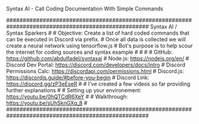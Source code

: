 Syntax AI - Call Coding Documentation With Simple Commands 


###################################################################################################
Syntax AI / Syntax Sparkers                                                                       #
                                                                                                  #
Objective: Create a list of hard coded commands that can be executed in Discord via prefix.       #
	   Once all data is collected we will create a neural network using tensorflow.js         #
	   Bot's purpose is to help scour the internet for coding sources and syntax example      #
                                                                                                  #
                                                                                                  #
                                                                                                  #
GitHub: https://github.com/abdulfadel/syntaxai                                                    #
Node.js: https://nodejs.org/en/                                                                   #
Discord Dev Portal: https://discord.com/developers/docs/intro                                     #
Discord Permissions Calc: https://discordapi.com/permissions.html                                 #
Discord.js: https://discordjs.guide/#before-you-begin                                             #
Discord Link: https://discord.gg/zP3eEseR                                                         #
                                                                                                  #
I've created a few videos so far providing further explanations                                   #
                                                                                                  #
Setting up your environement: https://youtu.be/0hQTCdR6XeY                                        #
                                                                                                  #
Walkthrough: https://youtu.be/sUhSknGXq_8                                                         #
###################################################################################################
